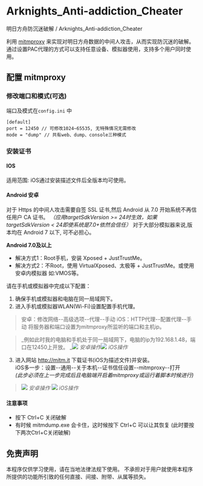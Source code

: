 # Arknights_Anti-addiction_Cheater 

明日方舟防沉迷破解 / Arknights_Anti-addiction_Cheater  

利用 [mitmproxy](https://www.mitmproxy.org/) 来实现对明日方舟数据的中间人攻击，从而实现防沉迷的破解。
通过设置PAC代理的方式可以支持任意设备、模拟器使用，支持多个用户同时使用。


## 配置 mitmproxy

### 修改端口和模式(可选)

端口及模式在`config.ini` 中
```
[default]
port = 12450 // 可修改1024~65535, 无特殊情况无需修改
mode = "dump" // 共有web、dump、console三种模式
```

### 安装证书
#### IOS
适用范围: iOS通过安装描述文件后全版本均可使用。

#### Android 安卓
对于 Https 的中间人攻击需要自签 SSL 证书,然后 Android 从 7.0 开始系统不再信任用户 CA 证书。
*（应用targetSdkVersion >= 24时生效，如果targetSdkVersion < 24即使系统是7.0+依然会信任）*
对于大部分模拟器来说,版本均在 Android 7 以下, 可不必担心。

**Android 7.0及以上**

- 解决方式1：Root手机，安装 Xposed + JustTrustMe。
- 解决方式2：不Root，使用 VirtualXposed、太极等 + JustTrustMe。或使用安卓内模拟器 如:VMOS等。


请在手机或模拟器中完成以下配置：
1. 确保手机或模拟器和电脑在同一局域网下。
2. 进入手机或模拟器WLAN(Wi-Fi)设置配置手机代理。
   
>安卓：修改网络--高级选项--代理--手动
iOS：HTTP代理--配置代理--手动
将服务器和端口设置为mitmproxy所监听的端口和主机ip。

 >_例如此时我的电脑和手机处于同一局域网下，电脑的ip为192.168.1.48，端口在12450上开放。
 _![](https://i0.hdslb.com/bfs/article/318e9a0abec227de118d118144271d7611032704.jpg)
 _安卓操作_![](https://i0.hdslb.com/bfs/article/ec7e3ed3fb3b1bb3df5cf24a33922cd39e6c04a7.jpg)
 _iOS操作_

3. 进入网站 http://mitm.it 下载证书(iOS为描述文件)并安装。
   <br>iOS多一步：设置--通用--关于本机--证书信任设置--mitmproxy--打开<br>_(此步必须在上一步完成后且电脑端开启着mitmproxy或运行着脚本时候进行)_

>![](https://i0.hdslb.com/bfs/article/3c6435bb30b234adfd323673e590dd8c10909bc0.jpg)
_安卓操作_
![](https://i0.hdslb.com/bfs/article/e478d1bc37a358899d670a6bb2f9744dcff51abe.jpg)
_iOS操作_

#### 注意事项
- 按下 Ctrl+C 关闭破解
- 有时候 mitmdump.exe 会卡住，这时候按下 Ctrl+C 可以让其恢复 (此时要按下两次Ctrl+C关闭破解)

## 免责声明
本程序仅供学习使用，请在当地法律法规下使用。
不承担对于用户就使用本程序所提供的功能所引致的任何直接、间接、附带、从属等损失。
